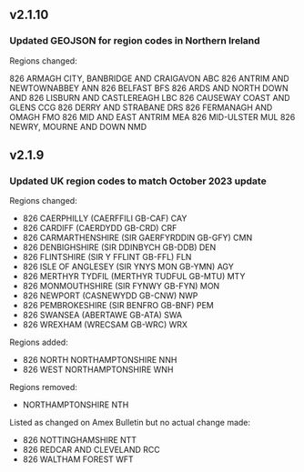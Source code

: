 ## v2.1.10

### Updated GEOJSON for region codes in Northern Ireland

Regions changed:

826 ARMAGH CITY, BANBRIDGE AND CRAIGAVON ABC
826 ANTRIM AND NEWTOWNABBEY ANN
826 BELFAST BFS
826 ARDS AND NORTH DOWN AND
826 LISBURN AND CASTLEREAGH LBC
826 CAUSEWAY COAST AND GLENS CCG
826 DERRY AND STRABANE DRS
826 FERMANAGH AND OMAGH FMO
826 MID AND EAST ANTRIM MEA
826 MID-ULSTER MUL
826 NEWRY, MOURNE AND DOWN NMD

## v2.1.9

### Updated UK region codes to match October 2023 update

Regions changed:

- 826 CAERPHILLY (CAERFFILI GB-CAF) CAY
- 826 CARDIFF (CAERDYDD GB-CRD) CRF
- 826 CARMARTHENSHIRE (SIR GAERFYRDDIN GB-GFY) CMN
- 826 DENBIGHSHIRE (SIR DDINBYCH GB-DDB) DEN
- 826 FLINTSHIRE (SIR Y FFLINT GB-FFL) FLN
- 826 ISLE OF ANGLESEY (SIR YNYS MON GB-YMN) AGY
- 826 MERTHYR TYDFIL (MERTHYR TUDFUL GB-MTU) MTY
- 826 MONMOUTHSHIRE (SIR FYNWY GB-FYN) MON
- 826 NEWPORT (CASNEWYDD GB-CNW) NWP
- 826 PEMBROKESHIRE (SIR BENFRO GB-BNF) PEM
- 826 SWANSEA (ABERTAWE GB-ATA) SWA
- 826 WREXHAM (WRECSAM GB-WRC) WRX

Regions added:

- 826 NORTH NORTHAMPTONSHIRE NNH
- 826 WEST NORTHAMPTONSHIRE WNH

Regions removed:

- NORTHAMPTONSHIRE NTH

Listed as changed on Amex Bulletin but no actual change made:

- 826 NOTTINGHAMSHIRE NTT
- 826 REDCAR AND CLEVELAND RCC
- 826 WALTHAM FOREST WFT
